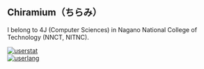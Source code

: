 ## Chiramium（ちらみ）

I belong to 4J (Computer Sciences) in Nagano National College of Technology (NNCT, NITNC).

[![userstat](https://github-readme-stats.vercel.app/api?username=Chiramium&show_icons=true&count_private=true&theme=monokai)](https://github.com/anuraghazra/github-readme-stats)  
[![userlang](https://github-readme-stats.vercel.app/api/top-langs/?username=Chiramium&layout=compact&theme=monokai)](https://github.com/anuraghazra/github-readme-stats)  
